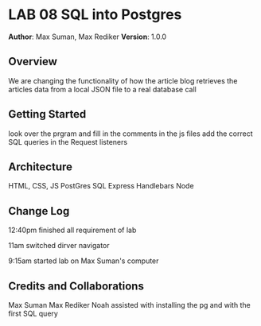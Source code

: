 # LAB 08 SQL into Postgres

**Author**: Max Suman, Max Rediker
**Version**: 1.0.0

## Overview
<!-- Provide a high level overview of what this application is and why you are building it, beyond the fact that it's an assignment for a Code Fellows 301 class. (i.e. What's your problem domain?) -->
We are changing the functionality of how the article blog retrieves the articles data from a local JSON file to a real database call

## Getting Started
<!-- What are the steps that a user must take in order to build this app on their own machine and get it running? -->
look over the prgram and fill in the comments in the js files
add the correct SQL queries in the Request listeners 


## Architecture
<!-- Provide a detailed description of the application design. What technologies (languages, libraries, etc) you're using, and any other relevant design information. -->
HTML, CSS, JS
PostGres
SQL
Express
Handlebars
Node

## Change Log
<!-- Use this are to document the iterative changes made to your application as each feature is successfully implemented. Use time stamps. Here's an examples:-->
12:40pm finished all requirement of lab

11am switched dirver navigator

9:15am started lab on Max Suman's computer

## Credits and Collaborations
<!-- Give credit (and a link) to other people or resources that helped you build this application. -->
Max Suman
Max Rediker
Noah assisted with installing the pg and with the first SQL query
